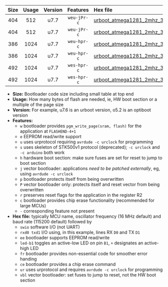 |Size|Usage|Version|Features|Hex file|
|:-:|:-:|:-:|:-:|:--|
|404|512|u7.7|`weu-jPr-c`|[urboot_atmega1281_2mhz_38400bps_swio_rxd2_txd3_ee_led+b5_fr_ce_ur_vbl.hex](https://raw.githubusercontent.com/stefanrueger/urboot.hex/main/cores/megacore/atmega1281/fcpu_2mhz/38400_bps/urboot_atmega1281_2mhz_38400bps_swio_rxd2_txd3_ee_led+b5_fr_ce_ur_vbl.hex)|
|404|512|u7.7|`weu-jPr-c`|[urboot_atmega1281_2mhz_38400bps_swio_rxe0_txe1_ee_led+b5_fr_ce_ur_vbl.hex](https://raw.githubusercontent.com/stefanrueger/urboot.hex/main/cores/megacore/atmega1281/fcpu_2mhz/38400_bps/urboot_atmega1281_2mhz_38400bps_swio_rxe0_txe1_ee_led+b5_fr_ce_ur_vbl.hex)|
|386|1024|u7.7|`weu-hpr-c`|[urboot_atmega1281_2mhz_38400bps_swio_rxd2_txd3_ee_led+b5_fr_ce_ur.hex](https://raw.githubusercontent.com/stefanrueger/urboot.hex/main/cores/megacore/atmega1281/fcpu_2mhz/38400_bps/urboot_atmega1281_2mhz_38400bps_swio_rxd2_txd3_ee_led+b5_fr_ce_ur.hex)|
|386|1024|u7.7|`weu-hpr-c`|[urboot_atmega1281_2mhz_38400bps_swio_rxe0_txe1_ee_led+b5_fr_ce_ur.hex](https://raw.githubusercontent.com/stefanrueger/urboot.hex/main/cores/megacore/atmega1281/fcpu_2mhz/38400_bps/urboot_atmega1281_2mhz_38400bps_swio_rxe0_txe1_ee_led+b5_fr_ce_ur.hex)|
|492|1024|u7.7|`wes-hpr-c`|[urboot_atmega1281_2mhz_38400bps_swio_rxd2_txd3_ee_led+b5_fr_ce.hex](https://raw.githubusercontent.com/stefanrueger/urboot.hex/main/cores/megacore/atmega1281/fcpu_2mhz/38400_bps/urboot_atmega1281_2mhz_38400bps_swio_rxd2_txd3_ee_led+b5_fr_ce.hex)|
|492|1024|u7.7|`wes-hpr-c`|[urboot_atmega1281_2mhz_38400bps_swio_rxe0_txe1_ee_led+b5_fr_ce.hex](https://raw.githubusercontent.com/stefanrueger/urboot.hex/main/cores/megacore/atmega1281/fcpu_2mhz/38400_bps/urboot_atmega1281_2mhz_38400bps_swio_rxe0_txe1_ee_led+b5_fr_ce.hex)|

- **Size:** Bootloader code size including small table at top end
- **Usage:** How many bytes of flash are needed, ie, HW boot section or a multiple of the page size
- **Version:** For example, u7.6 is an urboot version, o5.2 is an optiboot version
- **Features:**
  + `w` bootloader provides `pgm_write_page(sram, flash)` for the application at `FLASHEND-4+1`
  + `e` EEPROM read/write support
  + `u` uses urprotocol requiring `avrdude -c urclock` for programming
  + `s` uses skeleton of STK500v1 protocol (deprecated); `-c urclock` and `-c arduino` both work
  + `h` hardware boot section: make sure fuses are set for reset to jump to boot section
  + `j` vector bootloader: applications *need to be patched externally*, eg, using `avrdude -c urclock`
  + `p` bootloader protects itself from being overwritten
  + `P` vector bootloader only: protects itself and reset vector from being overwritten
  + `r` preserves reset flags for the application in the register R2
  + `c` bootloader provides chip erase functionality (recommended for large MCUs)
  + `-` corresponding feature not present
- **Hex file:** typically MCU name, oscillator frequency (16 MHz default) and baud rate (115200 default) followed by
  + `swio` software I/O (not UART)
  + `rxd0 txd1` I/O using, in this example, lines RX `D0` and TX `D1`
  + `ee` bootloader supports EEPROM read/write
  + `led-b1` toggles an active-low LED on pin `B1`, `+` designates an active-high LED
  + `fr` bootloader provides non-essential code for smoother error handing
  + `ce` bootloader provides a chip erase command
  + `ur` uses urprotocol and requires `avrdude -c urclock` for programming
  + `vbl` vector bootloader: set fuses to jump to reset, not the HW boot section
